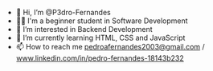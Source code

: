 - 👋 Hi, I’m @P3dro-Fernandes
- 👨‍💻 I'm a beginner student in Software Development
- 👀 I’m interested in Backend Development
- 🌱 I’m currently learning HTML, CSS and JavaScript
- 📫 How to reach me pedroafernandes2003@gmail.com / www.linkedin.com/in/pedro-fernandes-18143b232


<!---
P3dro-Fernandes/P3dro-Fernandes is a ✨ special ✨ repository because its `README.md` (this file) appears on your GitHub profile.
You can click the Preview link to take a look at your changes.
--->
